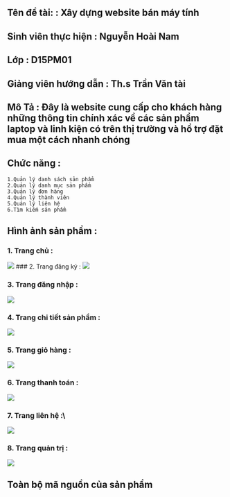 ## Tên đề tài:  : Xây dựng website bán máy tính
## Sinh viên thực hiện : Nguyễn Hoài Nam
## Lớp : D15PM01
## Giảng viên hướng dẫn : Th.s Trần Văn tài
## Mô Tả : Đây là website cung cấp cho khách hàng những thông tin chính xác về các sản phẩm laptop và linh kiện có trên thị trường và hổ trợ đặt mua một cách nhanh chóng
## Chức năng : 
```
1.Quản lý danh sách sản phẩm
2.Quản lý danh mục sản phẩm
3.Quản lý đơn hàng
4.Quản lý thành viên
5.Quản lý liên hệ
6.Tìm kiếm sản phẩm
```
## Hình ảnh sản phẩm :
### 1. Trang chủ : 
<img src="https://i.imgur.com/XVM63s1.png">
### 2. Trang đăng ký :
<img src="https://i.imgur.com/5PHlgcU.png">

### 3. Trang đăng nhập :
<img src="https://i.imgur.com/NIwp6PG.png">

### 4. Trang chi tiết sản phẩm :
<img src="https://i.imgur.com/ZkIahKM.png">

### 5. Trang giỏ hàng :
<img src="https://i.imgur.com/9d9NA68.png">

### 6. Trang thanh toán :
<img src="https://i.imgur.com/FLQeyla.png">

### 7. Trang liên hệ :\
<img src="https://i.imgur.com/GvchUao.png">

### 8. Trang quản trị : 
<img src="https://i.imgur.com/fwpE1Jg.png">


## Toàn bộ mã nguồn của sản phẩm